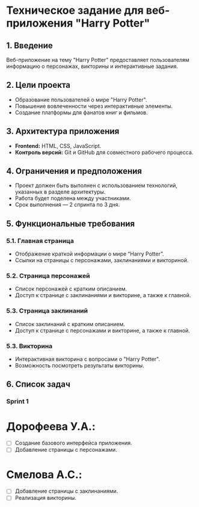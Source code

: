 # Техническое задание для веб-приложения "Harry Potter"

## 1. Введение
Веб-приложение на тему "Harry Potter" предоставляет пользователям информацию о персонажах, викторины и интерактивные задания.

## 2. Цели проекта
- Образование пользователей о мире "Harry Potter".
- Повышение вовлеченности через интерактивные элементы.
- Создание платформы для фанатов книг и фильмов.

## 3. Архитектура приложения
- **Frontend:** HTML, CSS, JavaScript.
- **Контроль версий:** Git и GitHub для совместного рабочего процесса.

## 4. Ограничения и предположения
- Проект должен быть выполнен с использованием технологий, указанных в разделе архитектуры.
- Работа будет поделена между участниками.
- Срок выполнения — 2 спринта по 3 дня.

## 5. Функциональные требования
### 5.1. Главная страница
- Отображение краткой информации о мире “Harry Potter”.
- Ссылки на страницы с персонажами, заклинаниями и викториной.

### 5.2. Страница персонажей
- Список персонажей с кратким описанием.
- Доступ к странице с заклинаниями и викторине, а также к главной.

### 5.3. Страница заклинаний
- Список заклинаний с кратким описанием.
- Доступ к странице с персонажами и викторине, а также к главной.

### 5.3. Викторина
- Интерактивная викторина с вопросами о "Harry Potter".
- Возможность посмотреть результаты викторины.

## 6. Список задач
### Sprint 1
# Дорофеева У.А.:
- [ ] Создание базового интерфейса приложения.
- [ ] Добавление страницы с персонажами.
# Смелова А.С.:
- [ ] Добавление страницы с заклинаниями.
- [ ] Реализация викторины.